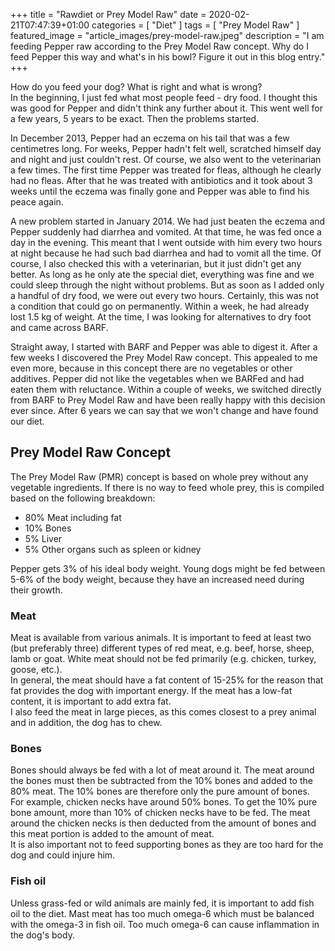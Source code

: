 +++
title =  "Rawdiet or Prey Model Raw"
date = 2020-02-21T07:47:39+01:00
categories = [
    "Diet"
]
tags = [
    "Prey Model Raw"
]
featured_image = "article_images/prey-model-raw.jpeg"
description = "I am feeding Pepper raw according to the Prey Model Raw concept. Why do I feed Pepper this way and what's in his bowl? Figure it out in this blog entry."
+++

How do you feed your dog? What is right and what is wrong?  
In the beginning, I just fed what most people feed - dry food. I thought this was good for Pepper and didn't think any further about it. This went well for a few years, 5 years to be exact. Then the problems started.

In December 2013, Pepper had an eczema on his tail that was a few centimetres long. For weeks, Pepper hadn't felt well, scratched himself day and night and just couldn't rest. Of course, we also went to the veterinarian a few times. The first time Pepper was treated for fleas, although he clearly had no fleas. After that he was treated with antibiotics and it took about 3 weeks until the eczema was finally gone and Pepper was able to find his peace again.

A new problem started in January 2014. We had just beaten the eczema and Pepper suddenly had diarrhea and vomited. At that time, he was fed once a day in the evening. This meant that I went outside with him every two hours at night because he had such bad diarrhea and had to vomit all the time. Of course, I also checked this with a veterinarian, but it just didn't get any better. As long as he only ate the special diet, everything was fine and we could sleep through the night without problems. But as soon as I added only a handful of dry food, we were out every two hours. Certainly, this was not a condition that could go on permanently. Within a week, he had already lost 1.5 kg of weight. At the time, I was looking for alternatives to dry foot and came across BARF.

Straight away, I started with BARF and Pepper was able to digest it. After a few weeks I discovered the Prey Model Raw concept. This appealed to me even more, because in this concept there are no vegetables or other additives. Pepper did not like the vegetables when we BARFed and had eaten them with reluctance. Within a couple of weeks, we switched directly from BARF to Prey Model Raw and have been really happy with this decision ever since. After 6 years we can say that we won't change and have found our diet.


## Prey Model Raw Concept
The Prey Model Raw (PMR) concept is based on whole prey without any vegetable ingredients. If there is no way to feed whole prey, this is compiled based on the following breakdown:
+ 80% Meat including fat
+ 10% Bones
+ 5% Liver
+ 5% Other organs such as spleen or kidney

Pepper gets 3% of his ideal body weight. Young dogs might be fed between 5-6% of the body weight, because they have an increased need during their growth.

### Meat
Meat is available from various animals. It is important to feed at least two (but preferably three) different types of red meat, e.g. beef, horse, sheep, lamb or goat. White meat should not be fed primarily (e.g. chicken, turkey, goose, etc.).  
In general, the meat should have a fat content of 15-25% for the reason that fat provides the dog with important energy. If the meat has a low-fat content, it is important to add extra fat.  
I also feed the meat in large pieces, as this comes closest to a prey animal and in addition, the dog has to chew.

### Bones
Bones should always be fed with a lot of meat around it. The meat around the bones must then be subtracted from the 10% bones and added to the 80% meat. The 10% bones are therefore only the pure amount of bones.  
For example, chicken necks have around 50% bones. To get the 10% pure bone amount, more than 10% of chicken necks have to be fed. The meat around the chicken necks is then deducted from the amount of bones and this meat portion is added to the amount of meat.  
It is also important not to feed supporting bones as they are too hard for the dog and could injure him.

### Fish oil
Unless grass-fed or wild animals are mainly fed, it is important to add fish oil to the diet. Mast meat has too much omega-6 which must be balanced with the omega-3 in fish oil. Too much omega-6 can cause inflammation in the dog's body.
